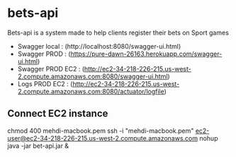 # bets-api

Bets-api is a system made to help clients register their bets on Sport games 

- Swagger local : (http://localhost:8080/swagger-ui.html)
- Swagger PROD : (https://pure-dawn-26163.herokuapp.com/swagger-ui.html)
- Swagger PROD EC2 : (http://ec2-34-218-226-215.us-west-2.compute.amazonaws.com:8080/swagger-ui.html)
- Logs PROD EC2 : (http://ec2-34-218-226-215.us-west-2.compute.amazonaws.com:8080/actuator/logfile)


## Connect EC2 instance
chmod 400 mehdi-macbook.pem
ssh -i "mehdi-macbook.pem" ec2-user@ec2-34-218-226-215.us-west-2.compute.amazonaws.com
nohup java -jar bet-api.jar &